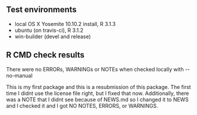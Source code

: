 ## Test environments
* local OS X Yosemite 10.10.2 install, R 3.1.3
* ubuntu (on travis-ci), R 3.1.2
* win-builder (devel and release)

## R CMD check results

There were no ERRORs, WARNINGs or NOTEs
when checked locally with --no-manual

This is my first package and this is a resubmission of this package.
The first time I didnt use the license file right, but I fixed that now.
Additionally, there was a NOTE that I didnt see because of NEWS.md so I
changed it to NEWS and I checked it and I got NO NOTES, ERRORS, or WARNINGS.

